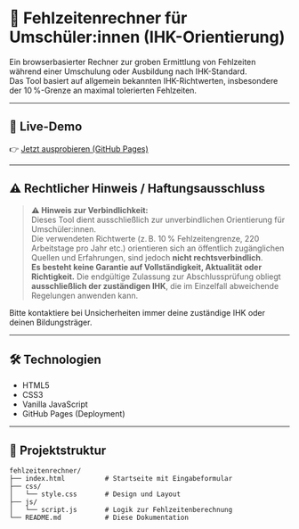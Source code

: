 # 📆 Fehlzeitenrechner für Umschüler:innen (IHK-Orientierung)

Ein browserbasierter Rechner zur groben Ermittlung von Fehlzeiten während einer Umschulung oder Ausbildung nach IHK-Standard.  
Das Tool basiert auf allgemein bekannten IHK-Richtwerten, insbesondere der 10 %-Grenze an maximal tolerierten Fehlzeiten.

---

## 🔗 Live-Demo

👉 [Jetzt ausprobieren (GitHub Pages)](https://bashornight.github.io/fehlzeitenrechner/)  

---

## ⚠️ Rechtlicher Hinweis / Haftungsausschluss

> **⚠️ Hinweis zur Verbindlichkeit:**  
> Dieses Tool dient ausschließlich zur unverbindlichen Orientierung für Umschüler:innen.  
> Die verwendeten Richtwerte (z. B. 10 % Fehlzeitengrenze, 220 Arbeitstage pro Jahr etc.) orientieren sich an öffentlich zugänglichen Quellen und Erfahrungen, sind jedoch **nicht rechtsverbindlich**.  
> **Es besteht keine Garantie auf Vollständigkeit, Aktualität oder Richtigkeit.**
> Die endgültige Zulassung zur Abschlussprüfung obliegt **ausschließlich der zuständigen IHK**, die im Einzelfall abweichende Regelungen anwenden kann.

Bitte kontaktiere bei Unsicherheiten immer deine zuständige IHK oder deinen Bildungsträger.

---

## 🛠️ Technologien

- HTML5
- CSS3
- Vanilla JavaScript
- GitHub Pages (Deployment)

---

## 📂 Projektstruktur

```plaintext
fehlzeitenrechner/
├── index.html          # Startseite mit Eingabeformular
├── css/
│   └── style.css       # Design und Layout
├── js/
│   └── script.js       # Logik zur Fehlzeitenberechnung
└── README.md           # Diese Dokumentation
